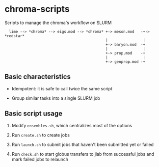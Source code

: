# chroma-scripts

Scripts to manage the chroma's workflow on SLURM

```           
  lime --> *chroma* --> eigs.mod --> *chroma* +-> meson.mod   -+-> *redstar*
                                              |                |
                                              +-> baryon.mod  -+
                                              |                |
                                              +-> prop.mod    -+
                                              |                |
                                              +-> genprop.mod -+
```
## Basic characteristics

- Idempotent: it is safe to call twice the same script

- Group similar tasks into a single SLURM job

## Basic script usage

1. Modify `ensembles.sh`, which centralizes most of the options

2. Run `create.sh` to create jobs

3. Run `launch.sh` to submit jobs that haven't been submitted yet
   or failed

4. Run `check.sh` to start globus transfers to jlab from
   successful jobs and mark failed jobs to relaunch
